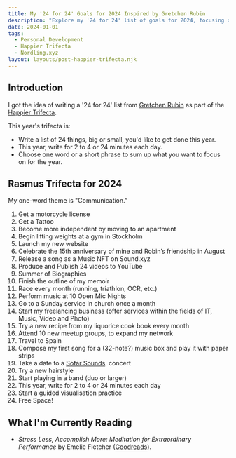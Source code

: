 ```yaml
---
title: My '24 for 24' Goals for 2024 Inspired by Gretchen Rubin
description: "Explore my '24 for 24' list of goals for 2024, focusing on personal development and creativity."
date: 2024-01-01
tags:
  - Personal Development
  - Happier Trifecta
  - Nordling.xyz
layout: layouts/post-happier-trifecta.njk
---
```


## Introduction

I got the idea of writing a '24 for 24' list from [Gretchen Rubin](https://gretchenrubin.com/podcast/463-revealed-our-24-for-24-lists-of-24-big-and-small-things-we-want-to-accomplish-in-2024/ "Listen to Gretchen Rubin discuss her 24 for 2024 list on episode 463 of the Happier Podcast") as part of the [Happier Trifecta](https://gretchenrubin.com/getting-started-the-24-for-2024-trifecta/ "Explore resources for starting your 24 for 2024 journey with the Happier Trifecta").

This year's trifecta is:
- Write a list of 24 things, big or small, you'd like to get done this year.
- This year, write for 2 to 4 or 24 minutes each day.
- Choose one word or a short phrase to sum up what you want to focus on for the year.

## Rasmus Trifecta for 2024

My one-word theme is "Communication.”

1. Get a motorcycle license
2. Get a Tattoo
3. Become more independent by moving to an apartment
4. Begin lifting weights at a gym in Stockholm
5. Launch my new website
6. Celebrate the 15th anniversary of mine and Robin’s friendship in August
7. Release a song as a Music NFT on Sound.xyz
8. Produce and Publish 24 videos to YouTube
9. Summer of Biographies
10. Finish the outline of my memoir
11. Race every month (running, triathlon, OCR, etc.)
12. Perform music at 10 Open Mic Nights
13. Go to a Sunday service in church once a month
14. Start my freelancing business (offer services within the fields of IT, Music, Video and Photo)
15. Try a new recipe from my liquorice cook book every month
16. Attend 10 new meetup groups, to expand my network
17. Travel to Spain
18. Compose my first song for a (32-note?) music box and play it with paper strips
19. Take a date to a [Sofar Sounds](https://www.sofarsounds.com/ "Discover live music experiences"). concert
20. Try a new hairstyle
21. Start playing in a band (duo or larger)
22. This year, write for 2 to 4 or 24 minutes each day
23. Start a guided visualisation practice
24. Free Space!

## What I'm Currently Reading

- *Stress Less, Accomplish More: Meditation for Extraordinary Performance* by Emelie Fletcher ([Goodreads](https://www.goodreads.com/book/show/40132885-stress-less-accomplish-more "View book details")).
